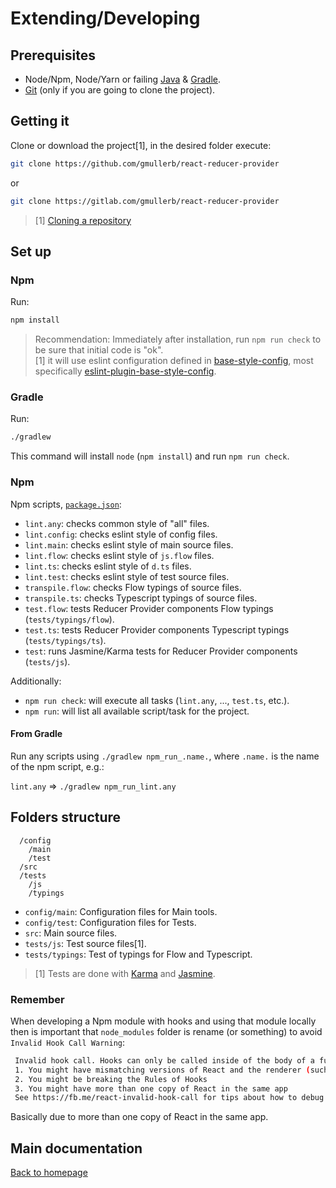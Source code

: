 # Extending/Developing

## Prerequisites

* Node/Npm, Node/Yarn or failing [Java](http://www.oracle.com/technetwork/java/javase/downloads) & [Gradle](https://gradle.org/).
* [Git](https://git-scm.com/downloads) (only if you are going to clone the project).

## Getting it

Clone or download the project[1], in the desired folder execute:

```sh
git clone https://github.com/gmullerb/react-reducer-provider
```

or

```sh
git clone https://gitlab.com/gmullerb/react-reducer-provider
```

> [1] [Cloning a repository](https://help.github.com/articles/cloning-a-repository/)

## Set up

### Npm

Run:

```sh
npm install
```

> Recommendation: Immediately after installation, run `npm run check` to be sure that initial code is "ok".  
> [1] it will use eslint configuration defined in [base-style-config](https://github.com/gmullerb/base-style-config), most specifically [eslint-plugin-base-style-config](https://www.npmjs.com/package/eslint-plugin-base-style-config).

### Gradle

Run:

```sh
./gradlew
```

This command will install `node` (`npm install`) and run `npm run check`.

### Npm

Npm scripts, [`package.json`](../package.json):

* `lint.any`: checks common style of "all" files.
* `lint.config`: checks eslint style of config files.
* `lint.main`: checks eslint style of main source files.
* `lint.flow`: checks eslint style of `js.flow` files.
* `lint.ts`: checks eslint style of `d.ts` files.
* `lint.test`: checks eslint style of test source files.
* `transpile.flow`: checks Flow typings of source files.
* `transpile.ts`: checks Typescript typings of source files.
* `test.flow`: tests Reducer Provider components Flow typings (`tests/typings/flow`).
* `test.ts`: tests Reducer Provider components Typescript typings (`tests/typings/ts`).
* `test`: runs Jasmine/Karma tests for Reducer Provider components (`tests/js`).

Additionally:

* `npm run check`: will execute all tasks (`lint.any`, ..., `test.ts`, etc.).
* `npm run`: will list all available script/task for the project.

#### From Gradle

Run any scripts using `./gradlew npm_run_.name.`, where `.name.` is the name of the npm script, e.g.:

`lint.any` => `./gradlew npm_run_lint.any`

## Folders structure

```
  /config
    /main
    /test
  /src
  /tests
    /js
    /typings
```

- `config/main`: Configuration files for Main tools.
- `config/test`: Configuration files for Tests.
- `src`: Main source files.
- `tests/js`: Test source files[1].
- `tests/typings`: Test of typings for Flow and Typescript.

> [1] Tests are done with [Karma](http://karma-runner.github.io) and [Jasmine](https://jasmine.github.io).

### Remember

When developing a Npm module with hooks and using that module locally then is important that `node_modules` folder is rename (or something) to avoid `Invalid Hook Call Warning`:

```bash
 Invalid hook call. Hooks can only be called inside of the body of a function component. This could happen for one of the following reasons:
 1. You might have mismatching versions of React and the renderer (such as React DOM)
 2. You might be breaking the Rules of Hooks
 3. You might have more than one copy of React in the same app
 See https://fb.me/react-invalid-hook-call for tips about how to debug and fix this problem.
```

Basically due to more than one copy of React in the same app.

## Main documentation

[Back to homepage](../README.md)
